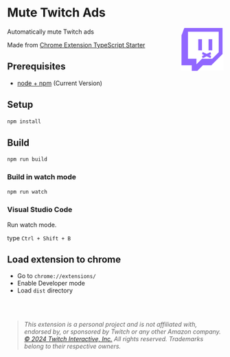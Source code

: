 # Mute Twitch Ads

<img src="public/icon.png" alt="" width="100" height="100" align="right">

Automatically mute Twitch ads

Made from [Chrome Extension TypeScript Starter](https://github.com/chibat/chrome-extension-typescript-starter)

## Prerequisites

- [node + npm](https://nodejs.org/) (Current Version)

## Setup

```sh
npm install
```

## Build

```sh
npm run build
```

### Build in watch mode

```sh
npm run watch
```

### Visual Studio Code

Run watch mode.

type `Ctrl + Shift + B`

## Load extension to chrome

- Go to `chrome://extensions/`
- Enable Developer mode
- Load `dist` directory

<br><br>

> _This extension is a personal project and is not affiliated with, endorsed by, or sponsored by Twitch or any other Amazon company._\
> _[© 2024 Twitch Interactive, Inc.](https://www.twitch.tv/) All rights reserved. Trademarks belong to their respective owners._
